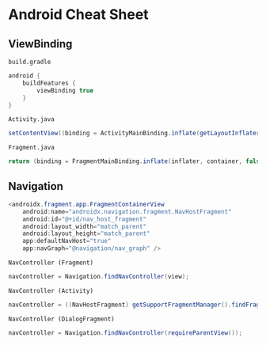 
Android Cheat Sheet
========================

## ViewBinding

``build.gradle`` 

```java
android {
    buildFeatures {
        viewBinding true
    }
}
```

``Activity.java``

```java
setContentView((binding = ActivityMainBinding.inflate(getLayoutInflater())).getRoot());
```

``Fragment.java``

```java
return (binding = FragmentMainBinding.inflate(inflater, container, false)).getRoot();
```

## Navigation

```java
<androidx.fragment.app.FragmentContainerView
    android:name="androidx.navigation.fragment.NavHostFragment"
    android:id="@+id/nav_host_fragment"
    android:layout_width="match_parent"
    android:layout_height="match_parent"
    app:defaultNavHost="true"
    app:navGraph="@navigation/nav_graph" />
```

``NavController (Fragment)``

```java
navController = Navigation.findNavController(view);
```

``NavController (Activity)``

```java
navController = ((NavHostFragment) getSupportFragmentManager().findFragmentById(R.id.nav_host_fragment)).getNavController();
```

``NavController (DialogFragment)``

```java
navController = Navigation.findNavController(requireParentView());
```